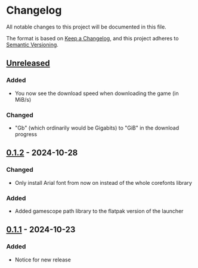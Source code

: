 # Changelog

All notable changes to this project will be documented in this file.

The format is based on [Keep a Changelog](https://keepachangelog.com/en/1.1.0/),
and this project adheres to [Semantic Versioning](https://semver.org/spec/v2.0.0.html).

## [Unreleased]

### Added

- You now see the download speed when downloading the game (in MiB/s)

### Changed

- "Gb" (which ordinarily would be Gigabits) to "GiB" in the download progress

## [0.1.2] - 2024-10-28

### Changed

- Only install Arial font from now on instead of the whole corefonts library

### Added

- Added gamescope path library to the flatpak version of the launcher

## [0.1.1] - 2024-10-23

### Added

- Notice for new release

[unreleased]: https://github.com/ALEZ-DEV/Babylonia-terminal/compare/0.1.1...HEAD
[0.1.2]: https://github.com/ALEZ-DEV/Babylonia-terminal/compare/0.1.2
[0.1.1]: https://github.com/ALEZ-DEV/Babylonia-terminal/compare/0.1.1

